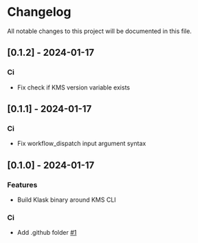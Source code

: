 # Changelog

All notable changes to this project will be documented in this file.

## [0.1.2] - 2024-01-17

### Ci

- Fix check if KMS version variable exists

## [0.1.1] - 2024-01-17

### Ci

- Fix workflow_dispatch input argument syntax

## [0.1.0] - 2024-01-17

### Features

- Build Klask binary around KMS CLI

### Ci

- Add .github folder [#1](https://github.com/Cosmian/kms_gui/issues/1)

<!-- generated by git-cliff -->
